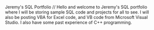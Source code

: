 Jeremy's SQL Portfolio //
Hello and welcome to Jeremy's SQL portfolio where I will be storing sample SQL code and projects for all to see. I will also be posting VBA for Excel code, and VB code from Microsoft Visual Studio. I also have some past experience of C++ programming.
